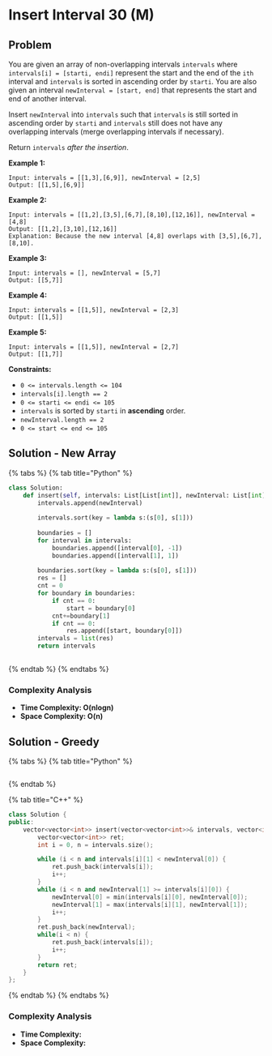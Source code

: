# Insert Interval 30 (M)

## Problem

You are given an array of non-overlapping intervals `intervals` where `intervals[i] = [starti, endi]` represent the start and the end of the `ith` interval and `intervals` is sorted in ascending order by `starti`. You are also given an interval `newInterval = [start, end]` that represents the start and end of another interval.

Insert `newInterval` into `intervals` such that `intervals` is still sorted in ascending order by `starti` and `intervals` still does not have any overlapping intervals (merge overlapping intervals if necessary).

Return `intervals` _after the insertion_.

**Example 1:**

```
Input: intervals = [[1,3],[6,9]], newInterval = [2,5]
Output: [[1,5],[6,9]]
```

**Example 2:**

```
Input: intervals = [[1,2],[3,5],[6,7],[8,10],[12,16]], newInterval = [4,8]
Output: [[1,2],[3,10],[12,16]]
Explanation: Because the new interval [4,8] overlaps with [3,5],[6,7],[8,10].
```

**Example 3:**

```
Input: intervals = [], newInterval = [5,7]
Output: [[5,7]]
```

**Example 4:**

```
Input: intervals = [[1,5]], newInterval = [2,3]
Output: [[1,5]]
```

**Example 5:**

```
Input: intervals = [[1,5]], newInterval = [2,7]
Output: [[1,7]]
```

**Constraints:**

* `0 <= intervals.length <= 104`
* `intervals[i].length == 2`
* `0 <= starti <= endi <= 105`
* `intervals` is sorted by `starti` in **ascending** order.
* `newInterval.length == 2`
* `0 <= start <= end <= 105`

## Solution **- New Array**

{% tabs %}
{% tab title="Python" %}
```python
class Solution:
    def insert(self, intervals: List[List[int]], newInterval: List[int]) -> List[List[int]]:
        intervals.append(newInterval)
        
        intervals.sort(key = lambda s:(s[0], s[1]))
        
        boundaries = []
        for interval in intervals:
            boundaries.append([interval[0], -1])
            boundaries.append([interval[1], 1])
        
        boundaries.sort(key = lambda s:(s[0], s[1]))
        res = []
        cnt = 0
        for boundary in boundaries:
            if cnt == 0:
                start = boundary[0]
            cnt+=boundary[1]
            if cnt == 0:
                res.append([start, boundary[0]])
        intervals = list(res)
        return intervals
                    
```
{% endtab %}
{% endtabs %}

### Complexity Analysis

* **Time Complexity: O(nlogn)**
* **Space Complexity: O(n)**

## Solution - Greedy

{% tabs %}
{% tab title="Python" %}
```python
```
{% endtab %}

{% tab title="C++" %}
```cpp
class Solution {
public:
    vector<vector<int>> insert(vector<vector<int>>& intervals, vector<int>& newInterval) {
        vector<vector<int>> ret;
        int i = 0, n = intervals.size();

        while (i < n and intervals[i][1] < newInterval[0]) {
            ret.push_back(intervals[i]);
            i++;
        }
        while (i < n and newInterval[1] >= intervals[i][0]) {
            newInterval[0] = min(intervals[i][0], newInterval[0]);
            newInterval[1] = max(intervals[i][1], newInterval[1]);
            i++;
        }
        ret.push_back(newInterval);
        while(i < n) {
            ret.push_back(intervals[i]);
            i++;
        }
        return ret;
    }
};
```
{% endtab %}
{% endtabs %}

### Complexity Analysis

* **Time Complexity:**&#x20;
* **Space Complexity:**&#x20;
